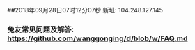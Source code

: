 ##2018年09月28日07时12分07秒 新址: 104.248.127.145
### 兔友常见问题及解答: https://github.com/wanggonging/d/blob/w/FAQ.md

